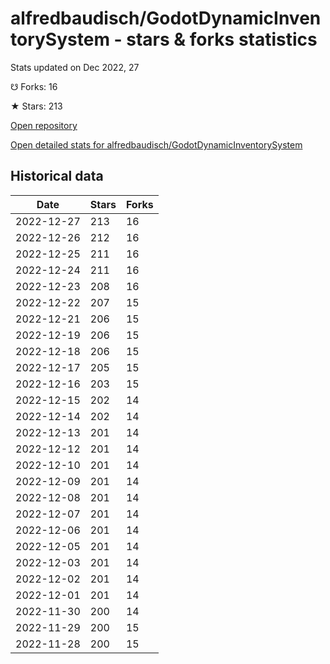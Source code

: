 # alfredbaudisch/GodotDynamicInventorySystem - stars & forks statistics

Stats updated on Dec 2022, 27

☋ Forks: 16

★ Stars: 213

[Open repository](https://github.com/alfredbaudisch/GodotDynamicInventorySystem)

[Open detailed stats for alfredbaudisch/GodotDynamicInventorySystem](https://reviewgithub.com/rep/alfredbaudisch/GodotDynamicInventorySystem)

## Historical data
| Date | Stars | Forks |
|------|-------|-------|
| 2022-12-27 | 213 | 16 | 
| 2022-12-26 | 212 | 16 | 
| 2022-12-25 | 211 | 16 | 
| 2022-12-24 | 211 | 16 | 
| 2022-12-23 | 208 | 16 | 
| 2022-12-22 | 207 | 15 | 
| 2022-12-21 | 206 | 15 | 
| 2022-12-19 | 206 | 15 | 
| 2022-12-18 | 206 | 15 | 
| 2022-12-17 | 205 | 15 | 
| 2022-12-16 | 203 | 15 | 
| 2022-12-15 | 202 | 14 | 
| 2022-12-14 | 202 | 14 | 
| 2022-12-13 | 201 | 14 | 
| 2022-12-12 | 201 | 14 | 
| 2022-12-10 | 201 | 14 | 
| 2022-12-09 | 201 | 14 | 
| 2022-12-08 | 201 | 14 | 
| 2022-12-07 | 201 | 14 | 
| 2022-12-06 | 201 | 14 | 
| 2022-12-05 | 201 | 14 | 
| 2022-12-03 | 201 | 14 | 
| 2022-12-02 | 201 | 14 | 
| 2022-12-01 | 201 | 14 | 
| 2022-11-30 | 200 | 14 | 
| 2022-11-29 | 200 | 15 | 
| 2022-11-28 | 200 | 15 | 

